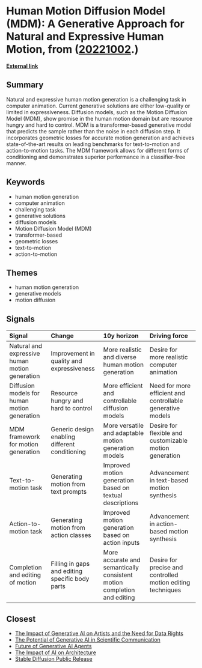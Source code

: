 # __Human Motion Diffusion Model (MDM): A Generative Approach for Natural and Expressive Human Motion__, from ([20221002](https://kghosh.substack.com/p/20221002).)

__[External link](https://guytevet.github.io/mdm-page/)__



## Summary

Natural and expressive human motion generation is a challenging task in computer animation. Current generative solutions are either low-quality or limited in expressiveness. Diffusion models, such as the Motion Diffusion Model (MDM), show promise in the human motion domain but are resource hungry and hard to control. MDM is a transformer-based generative model that predicts the sample rather than the noise in each diffusion step. It incorporates geometric losses for accurate motion generation and achieves state-of-the-art results on leading benchmarks for text-to-motion and action-to-motion tasks. The MDM framework allows for different forms of conditioning and demonstrates superior performance in a classifier-free manner.

## Keywords

* human motion generation
* computer animation
* challenging task
* generative solutions
* diffusion models
* Motion Diffusion Model (MDM)
* transformer-based
* geometric losses
* text-to-motion
* action-to-motion

## Themes

* human motion generation
* generative models
* motion diffusion

## Signals

| Signal                                         | Change                                          | 10y horizon                                                             | Driving force                                               |
|:-----------------------------------------------|:------------------------------------------------|:------------------------------------------------------------------------|:------------------------------------------------------------|
| Natural and expressive human motion generation | Improvement in quality and expressiveness       | More realistic and diverse human motion generation                      | Desire for more realistic computer animation                |
| Diffusion models for human motion generation   | Resource hungry and hard to control             | More efficient and controllable diffusion models                        | Need for more efficient and controllable generative models  |
| MDM framework for motion generation            | Generic design enabling different conditioning  | More versatile and adaptable motion generation models                   | Desire for flexible and customizable motion generation      |
| Text-to-motion task                            | Generating motion from text prompts             | Improved motion generation based on textual descriptions                | Advancement in text-based motion synthesis                  |
| Action-to-motion task                          | Generating motion from action classes           | Improved motion generation based on action inputs                       | Advancement in action-based motion synthesis                |
| Completion and editing of motion               | Filling in gaps and editing specific body parts | More accurate and semantically consistent motion completion and editing | Desire for precise and controlled motion editing techniques |

## Closest

* [The Impact of Generative AI on Artists and the Need for Data Rights](858dac884c8fe7dfa6fc0c2cf093e97f)
* [The Potential of Generative AI in Scientific Communication](60f3a64993d5e355561c59e5d641bec9)
* [Future of Generative AI Agents](e1baf6b4cdd1160dd2264fe6fd2e24ab)
* [The Impact of AI on Architecture](1f02642f54cf28611a00e4c83c1d428f)
* [Stable Diffusion Public Release](09e12f5c07382efea39163ed3274098a)